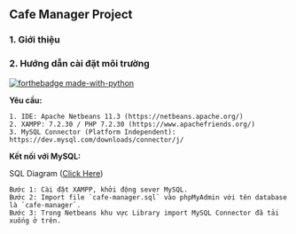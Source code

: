## Cafe Manager Project

### 1. Giới thiệu

### 2. Hướng dẫn cài đặt môi trường 

[![forthebadge made-with-python](http://ForTheBadge.com/images/badges/made-with-java.svg)](https://www.java.com/)

**Yêu cầu:**
```
1. IDE: Apache Netbeans 11.3 (https://netbeans.apache.org/)
2. XAMPP: 7.2.30 / PHP 7.2.30 (https://www.apachefriends.org/)
3. MySQL Connector (Platform Independent): https://dev.mysql.com/downloads/connector/j/
```

**Kết nối với MySQL:**

SQL Diagram ([Click Here](https://github.com/thanhhff/Cafe-Manager/blob/master/uml-diagram/Cafe_Manager_DB_diagram.png))

```
Bước 1: Cài đặt XAMPP, khởi động sever MySQL.
Bước 2: Import file `cafe-manager.sql` vào phpMyAdmin với tên database là `cafe-manager`.
Bước 3: Trong Netbeans khu vực Library import MySQL Connector đã tải xuống ở trên.
```




 

